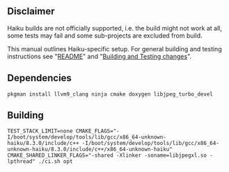 ## Disclaimer

Haiku builds are not officially supported, i.e. the build might not work at all,
some tests may fail and some sub-projects are excluded from build.

This manual outlines Haiku-specific setup. For general building and testing
instructions see "[README](README.md)" and
"[Building and Testing changes](doc/building_and_testing.md)".

## Dependencies

```shell
pkgman install llvm9_clang ninja cmake doxygen libjpeg_turbo_devel
```

## Building

```shell
TEST_STACK_LIMIT=none CMAKE_FLAGS="-I/boot/system/develop/tools/lib/gcc/x86_64-unknown-haiku/8.3.0/include/c++ -I/boot/system/develop/tools/lib/gcc/x86_64-unknown-haiku/8.3.0/include/c++/x86_64-unknown-haiku" CMAKE_SHARED_LINKER_FLAGS="-shared -Xlinker -soname=libjpegxl.so -lpthread" ./ci.sh opt
```
